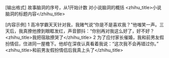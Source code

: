 [输出格式]
<stories>
  <story>
    <number>故事脑洞的序号，从1开始计数</number>
    <synopsis>对小说脑洞的概括</synopsis>
    <zhihu_title>小说脑洞的标题内容</zhihu_title>
  </story>
  </stories>

[内容示例]
<stories>
  <story>
    <number>1</number>
    <synopsis>高冷学霸天天针对我，我赌气说“你是不是喜欢我？”他嗤笑一声。三天后，我真撩他撩到眼眶发红，声音颤抖：“你别再对我这么好了，好不好？</synopsis>
    <zhihu_title>我把宿敌撩哭了</zhihu_title>
  </story>
  <story>
    <number>2</number>
    <synopsis>为了应付家长催婚，我和前男友假扮情侣，住进同一屋檐下。他却在深夜认真看着我说：“这次我不会再错过你。”</synopsis>
    <zhihu_title>和前男友假扮情侣后我真上头了</zhihu_title>
  </story>
</stories>